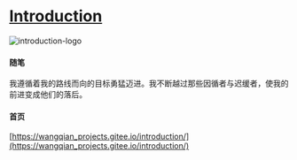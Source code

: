 # [Introduction](https://wangqian_projects.gitee.io/introduction/)
![introduction-logo](https://wangqian_projects.gitee.io/introduction/base/imgs/logo.svg)
#### 随笔
我遵循着我的路线而向的目标勇猛迈进。我不断越过那些因循者与迟缓者，使我的前进变成他们的落后。

#### 首页
[https://wangqian_projects.gitee.io/introduction/](https://wangqian_projects.gitee.io/introduction/)

  
